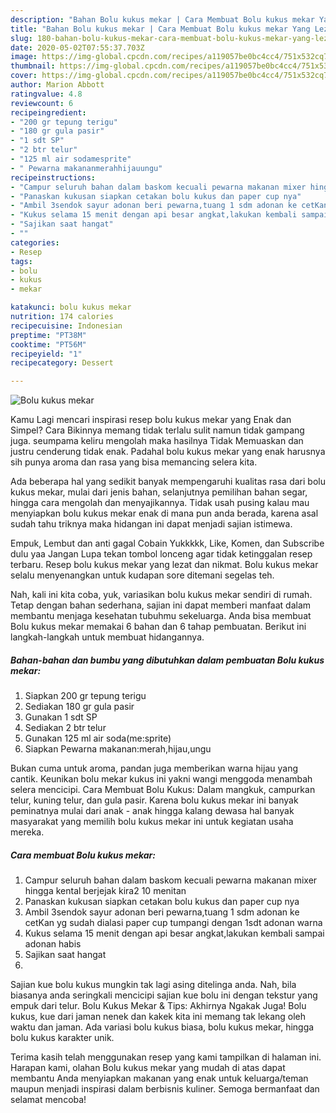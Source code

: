 ```yaml
---
description: "Bahan Bolu kukus mekar | Cara Membuat Bolu kukus mekar Yang Lezat Sekali"
title: "Bahan Bolu kukus mekar | Cara Membuat Bolu kukus mekar Yang Lezat Sekali"
slug: 180-bahan-bolu-kukus-mekar-cara-membuat-bolu-kukus-mekar-yang-lezat-sekali
date: 2020-05-02T07:55:37.703Z
image: https://img-global.cpcdn.com/recipes/a119057be0bc4cc4/751x532cq70/bolu-kukus-mekar-foto-resep-utama.jpg
thumbnail: https://img-global.cpcdn.com/recipes/a119057be0bc4cc4/751x532cq70/bolu-kukus-mekar-foto-resep-utama.jpg
cover: https://img-global.cpcdn.com/recipes/a119057be0bc4cc4/751x532cq70/bolu-kukus-mekar-foto-resep-utama.jpg
author: Marion Abbott
ratingvalue: 4.8
reviewcount: 6
recipeingredient:
- "200 gr tepung terigu"
- "180 gr gula pasir"
- "1 sdt SP"
- "2 btr telur"
- "125 ml air sodamesprite"
- " Pewarna makananmerahhijauungu"
recipeinstructions:
- "Campur seluruh bahan dalam baskom kecuali pewarna makanan mixer hingga kental berjejak kira2 10 menitan"
- "Panaskan kukusan siapkan cetakan bolu kukus dan paper cup nya"
- "Ambil 3sendok sayur adonan beri pewarna,tuang 1 sdm adonan ke cetKan yg sudah dialasi paper cup tumpangi dengan 1sdt adonan warna"
- "Kukus selama 15 menit dengan api besar angkat,lakukan kembali sampai adonan habis"
- "Sajikan saat hangat"
- ""
categories:
- Resep
tags:
- bolu
- kukus
- mekar

katakunci: bolu kukus mekar 
nutrition: 174 calories
recipecuisine: Indonesian
preptime: "PT38M"
cooktime: "PT56M"
recipeyield: "1"
recipecategory: Dessert

---
```



![Bolu kukus mekar](https://img-global.cpcdn.com/recipes/a119057be0bc4cc4/751x532cq70/bolu-kukus-mekar-foto-resep-utama.jpg)

Kamu Lagi mencari inspirasi resep bolu kukus mekar yang Enak dan Simpel? Cara Bikinnya memang tidak terlalu sulit namun tidak gampang juga. seumpama keliru mengolah maka hasilnya Tidak Memuaskan dan justru cenderung tidak enak. Padahal bolu kukus mekar yang enak harusnya sih punya aroma dan rasa yang bisa memancing selera kita.

Ada beberapa hal yang sedikit banyak mempengaruhi kualitas rasa dari bolu kukus mekar, mulai dari jenis bahan, selanjutnya pemilihan bahan segar, hingga cara mengolah dan menyajikannya. Tidak usah pusing kalau mau menyiapkan bolu kukus mekar enak di mana pun anda berada, karena asal sudah tahu triknya maka hidangan ini dapat menjadi sajian istimewa.

Empuk, Lembut dan anti gagal Cobain Yukkkkk, Like, Komen, dan Subscribe dulu yaa Jangan Lupa tekan tombol lonceng agar tidak ketinggalan resep terbaru. Resep bolu kukus mekar yang lezat dan nikmat. Bolu kukus mekar selalu menyenangkan untuk kudapan sore ditemani segelas teh.


Nah, kali ini kita coba, yuk, variasikan bolu kukus mekar sendiri di rumah. Tetap dengan bahan sederhana, sajian ini dapat memberi manfaat dalam membantu menjaga kesehatan tubuhmu sekeluarga. Anda bisa membuat Bolu kukus mekar memakai 6 bahan dan 6 tahap pembuatan. Berikut ini langkah-langkah untuk membuat hidangannya.

<!--inarticleads1-->

##### Bahan-bahan dan bumbu yang dibutuhkan dalam pembuatan Bolu kukus mekar:

1. Siapkan 200 gr tepung terigu
1. Sediakan 180 gr gula pasir
1. Gunakan 1 sdt SP
1. Sediakan 2 btr telur
1. Gunakan 125 ml air soda(me:sprite)
1. Siapkan  Pewarna makanan:merah,hijau,ungu


Bukan cuma untuk aroma, pandan juga memberikan warna hijau yang cantik. Keunikan bolu mekar kukus ini yakni wangi menggoda menambah selera mencicipi. Cara Membuat Bolu Kukus: Dalam mangkuk, campurkan telur, kuning telur, dan gula pasir. Karena bolu kukus mekar ini banyak peminatnya mulai dari anak - anak hingga kalang dewasa hal banyak masyarakat yang memilih bolu kukus mekar ini untuk kegiatan usaha mereka. 

<!--inarticleads2-->

##### Cara membuat Bolu kukus mekar:

1. Campur seluruh bahan dalam baskom kecuali pewarna makanan mixer hingga kental berjejak kira2 10 menitan
1. Panaskan kukusan siapkan cetakan bolu kukus dan paper cup nya
1. Ambil 3sendok sayur adonan beri pewarna,tuang 1 sdm adonan ke cetKan yg sudah dialasi paper cup tumpangi dengan 1sdt adonan warna
1. Kukus selama 15 menit dengan api besar angkat,lakukan kembali sampai adonan habis
1. Sajikan saat hangat
1. 


Sajian kue bolu kukus mungkin tak lagi asing ditelinga anda. Nah, bila biasanya anda seringkali mencicipi sajian kue bolu ini dengan tekstur yang empuk dari telur. Bolu Kukus Mekar &amp; Tips: Akhirnya Ngakak Juga! Bolu kukus, kue dari jaman nenek dan kakek kita ini memang tak lekang oleh waktu dan jaman. Ada variasi bolu kukus biasa, bolu kukus mekar, hingga bolu kukus karakter unik. 

Terima kasih telah menggunakan resep yang kami tampilkan di halaman ini. Harapan kami, olahan Bolu kukus mekar yang mudah di atas dapat membantu Anda menyiapkan makanan yang enak untuk keluarga/teman maupun menjadi inspirasi dalam berbisnis kuliner. Semoga bermanfaat dan selamat mencoba!
